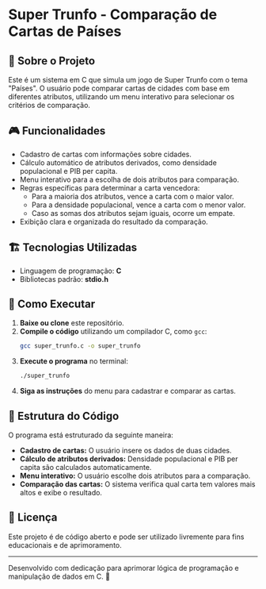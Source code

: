 # Super Trunfo - Comparação de Cartas de Países

## 📌 Sobre o Projeto
Este é um sistema em C que simula um jogo de Super Trunfo com o tema "Países". O usuário pode comparar cartas de cidades com base em diferentes atributos, utilizando um menu interativo para selecionar os critérios de comparação.

## 🎮 Funcionalidades
- Cadastro de cartas com informações sobre cidades.
- Cálculo automático de atributos derivados, como densidade populacional e PIB per capita.
- Menu interativo para a escolha de dois atributos para comparação.
- Regras específicas para determinar a carta vencedora:
  - Para a maioria dos atributos, vence a carta com o maior valor.
  - Para a densidade populacional, vence a carta com o menor valor.
  - Caso as somas dos atributos sejam iguais, ocorre um empate.
- Exibição clara e organizada do resultado da comparação.

## 🏗️ Tecnologias Utilizadas
- Linguagem de programação: **C**
- Bibliotecas padrão: **stdio.h**

## 🚀 Como Executar
1. **Baixe ou clone** este repositório.
2. **Compile o código** utilizando um compilador C, como `gcc`:
   ```bash
   gcc super_trunfo.c -o super_trunfo
   ```
3. **Execute o programa** no terminal:
   ```bash
   ./super_trunfo
   ```
4. **Siga as instruções** do menu para cadastrar e comparar as cartas.

## 📖 Estrutura do Código
O programa está estruturado da seguinte maneira:
- **Cadastro de cartas:** O usuário insere os dados de duas cidades.
- **Cálculo de atributos derivados:** Densidade populacional e PIB per capita são calculados automaticamente.
- **Menu interativo:** O usuário escolhe dois atributos para a comparação.
- **Comparação das cartas:** O sistema verifica qual carta tem valores mais altos e exibe o resultado.

## 📜 Licença
Este projeto é de código aberto e pode ser utilizado livremente para fins educacionais e de aprimoramento.

---
Desenvolvido com dedicação para aprimorar lógica de programação e manipulação de dados em C. 🚀

